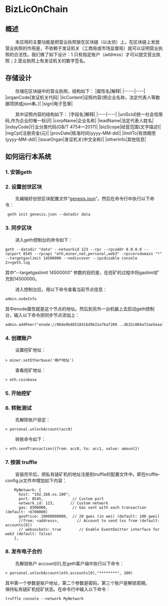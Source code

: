 BizLicOnChain
===
## 概述
&ensp;&ensp;&ensp;&ensp;
本应用的主要功能是把营业执照放在区块链（以太坊）上。在区块链上发放营业执照的作用是，不依赖于发证机关（工商局或市场监督局）就可以证明营业执照的合法性。我们做了如下设计：1.只有指定账户（address）才可以提交营业执照；2.营业执照上有发证机关的数字签名。

## 存储设计
&ensp;&ensp;&ensp;&ensp;
存储在区块链中的营业执照，结构如下：
 |属性名|解释|
 |-----|----|
 |organCode|发证机关代码|
 |licContent|证照内容(把企业名称，法定代表人等数据项拼成json串。)|
 |sign|电子签章|
 
 &ensp;&ensp;&ensp;&ensp;
 其中证照内容的结构如下：
 |字段名|解释|
 |----|----|
 |uniScId|统一社会信用码,作为企业的唯一标识|
 |corpName|企业名称|
 |leadName|法定代表人姓名|
 |indsyCode|行业分类代码(GB/T 4754—2017)|
 |bizScope|经营范围(文字描述)|
 |regCpt|注册资金(元)|
 |provDate|核准时间(yyyy-MM-dd)|
 |limitTo|有效期至(yyyy-MM-dd)|
 |issueOrgan|发证机关(中文全称)|
 |otherInfo|其他信息|
 
 ## 如何运行本系统
 
 ### 1. 安装geth
 ### 2. 设置创世区块
 &ensp;&ensp;&ensp;&ensp;
 先编辑好创世区块配置文件“[genesis.json](https://github.com/xiaoke1256/BizLicOnChain/blob/master/genesis-config/genesis.json)”。然后在命令行中执行以下命令：
 ```
  geth init genesis.json --datadir data
 ```
 
 ### 3. 同步区块
 
 &ensp;&ensp;&ensp;&ensp;
 进入geth控制台的命令如下：
 ```
 geth --datadir "data" --networkid 123 --rpc --rpcaddr 0.0.0.0 --rpcport 8545 --rpcapi "eth,miner,net,personal,web3" -rpccorsdomain "*" --targetgaslimit 14500000 --nodiscover --ipcdisable console 2>>geth.log
 ```
 其中“--targetgaslimit 14500000” 参数的目的是，在挖矿的过程中将gaslimit扩充到14500000。
 
 &ensp;&ensp;&ensp;&ensp;
 进入控制台后，用以下命令查看当前节点信息：
 ```
 admin.nodeInfo
 ```
 其中enode属性就是这个节点的地址。然后到另外一台机器上去启动geth控制台，输入以下命令把同步节点添加上：
 ```
 admin.addPeer("enode://06de9b48518416d9b31e7baf209...db32c004a72ae5eaa79a8046e5@192.168.66.101:30303")
 ```

### 4. 创建账户

 &ensp;&ensp;&ensp;&ensp;
 设置挖矿地址：
```
> miner.setEtherbase('用户地址')
```
 &ensp;&ensp;&ensp;&ensp;
 查看挖矿地址：
 ```
 > eth.coinbase
 ```

### 5. 开始挖矿

### 6. 转账测试

&ensp;&ensp;&ensp;&ensp;
先解除账户锁定：
```
> personal.unlockAccount(acc0)
```
 &ensp;&ensp;&ensp;&ensp;
 转账命令如下：
```
> eth.sendTransaction({from: acc0, to: acc1, value: amount})
```
### 7. 按装 truffle
&ensp;&ensp;&ensp;&ensp;
安装完毕后，把私有链矿机的地址注册到truffle的配置文件中。即在truffle-config.js文件中增加如下内容：
```
    MyNetwork: {
      host: "192.168.xx.100";
      port: 8545,             // Custom port
      network_id: 123,       // Custom network
      gas: 8500000,           // Gas sent with each transaction (default: ~6700000)
      gasPrice: 20000000000,  // 20 gwei (in wei) (default: 100 gwei)
      //from: <address>,        // Account to send txs from (default: accounts[0])
      // websockets: true        // Enable EventEmitter interface for web3 (default: false)
    },
```

### 8. 发布电子合约
&ensp;&ensp;&ensp;&ensp;
先解锁账户 account[0],在geth客户端中执行以下命令：
```
> personal.unlockAccount(eth.accounts[0],"********", 100)
```
其中第一个参数是账户地址，第二个参数是密码，第三个账户是解锁周期。
&ensp;&ensp;&ensp;&ensp;
保持私有链矿机挖矿状态。在命令行中输入以下命令：
```
truffle console --network MyNetwork
```
